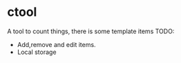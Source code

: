 # ctool
A tool to count things, there is some template items 
TODO: 
- Add,remove and edit items.
- Local storage
